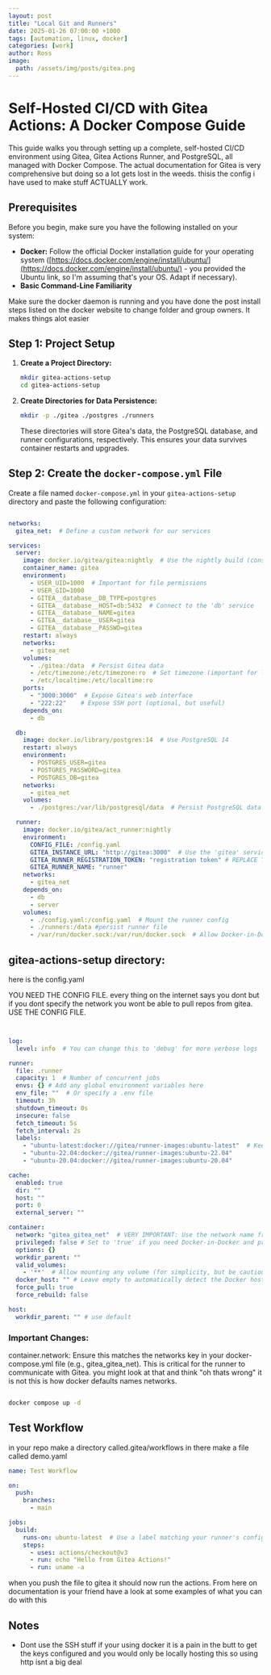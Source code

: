 ```yaml
---
layout: post
title: "Local Git and Runners"
date: 2025-01-26 07:00:00 +1000
tags: [automation, linux, docker]
categories: [work]
author: Ross
image: 
  path: /assets/img/posts/gitea.png
---
```

# Self-Hosted CI/CD with Gitea Actions: A Docker Compose Guide

This guide walks you through setting up a complete, self-hosted CI/CD environment using Gitea, Gitea Actions Runner, and PostgreSQL, all managed with Docker Compose.  The actual documentation for Gitea is very comprehensive but doing so a lot gets lost in the weeds. thisis the config i have used to make stuff ACTUALLY work.

## Prerequisites

Before you begin, make sure you have the following installed on your system:

*   **Docker:**  Follow the official Docker installation guide for your operating system ([https://docs.docker.com/engine/install/ubuntu/](https://docs.docker.com/engine/install/ubuntu/) - you provided the Ubuntu link, so I'm assuming that's your OS.  Adapt if necessary).
*    **Basic Command-Line Familiarity**

Make sure the docker daemon is running and you have done the post install steps listed on the docker website to change folder and group owners. It makes things alot easier

## Step 1: Project Setup

1.  **Create a Project Directory:**
    ```bash
    mkdir gitea-actions-setup
    cd gitea-actions-setup
    ```

2.  **Create Directories for Data Persistence:**
    ```bash
    mkdir -p ./gitea ./postgres ./runners
    ```
    These directories will store Gitea's data, the PostgreSQL database, and runner configurations, respectively.  This ensures your data survives container restarts and upgrades.

## Step 2: Create the `docker-compose.yml` File

Create a file named `docker-compose.yml` in your `gitea-actions-setup` directory and paste the following configuration:

```yaml

networks:
  gitea_net:  # Define a custom network for our services

services:
  server:
    image: docker.io/gitea/gitea:nightly  # Use the nightly build (consider 'latest' for production)
    container_name: gitea
    environment:
      - USER_UID=1000  # Important for file permissions
      - USER_GID=1000
      - GITEA__database__DB_TYPE=postgres
      - GITEA__database__HOST=db:5432  # Connect to the 'db' service
      - GITEA__database__NAME=gitea
      - GITEA__database__USER=gitea
      - GITEA__database__PASSWD=gitea
    restart: always
    networks:
      - gitea_net
    volumes:
      - ./gitea:/data  # Persist Gitea data
      - /etc/timezone:/etc/timezone:ro  # Set timezone (important for logs)
      - /etc/localtime:/etc/localtime:ro
    ports:
      - "3000:3000"  # Expose Gitea's web interface
      - "222:22"    # Expose SSH port (optional, but useful)
    depends_on:
      - db

  db:
    image: docker.io/library/postgres:14  # Use PostgreSQL 14
    restart: always
    environment:
      - POSTGRES_USER=gitea
      - POSTGRES_PASSWORD=gitea
      - POSTGRES_DB=gitea
    networks:
      - gitea_net
    volumes:
      - ./postgres:/var/lib/postgresql/data  # Persist PostgreSQL data

  runner:
    image: docker.io/gitea/act_runner:nightly
    environment:
      CONFIG_FILE: /config.yaml
      GITEA_INSTANCE_URL: "http://gitea:3000"  # Use the 'gitea' service name
      GITEA_RUNNER_REGISTRATION_TOKEN: "registration token" # REPLACE THIS!
      GITEA_RUNNER_NAME: "runner"
    networks:
      - gitea_net
    depends_on:
      - db
      - server
    volumes:
      - ./config.yaml:/config.yaml  # Mount the runner config
      - ./runners:/data #persist runner file
      - /var/run/docker.sock:/var/run/docker.sock  # Allow Docker-in-Docker

```
## gitea-actions-setup directory:

here is the config.yaml 

YOU NEED THE CONFIG FILE. every thing on the internet says you dont but if you dont specify the network you wont be able to pull repos from gitea. USE THE CONFIG FILE.

```YAML


log:
  level: info  # You can change this to 'debug' for more verbose logs

runner:
  file: .runner
  capacity: 1  # Number of concurrent jobs
  envs: {} # Add any global environment variables here
  env_file: ""  # Or specify a .env file
  timeout: 3h
  shutdown_timeout: 0s
  insecure: false
  fetch_timeout: 5s
  fetch_interval: 2s
  labels:
    - "ubuntu-latest:docker://gitea/runner-images:ubuntu-latest"  # Keep at least one label
    - "ubuntu-22.04:docker://gitea/runner-images:ubuntu-22.04"
    - "ubuntu-20.04:docker://gitea/runner-images:ubuntu-20.04"

cache:
  enabled: true
  dir: ""
  host: ""
  port: 0
  external_server: ""

container:
  network: "gitea_gitea_net"  # VERY IMPORTANT: Use the network name from docker-compose.yml
  privileged: false # Set to 'true' if you need Docker-in-Docker and privileged mode.
  options: {}
  workdir_parent: ""
  valid_volumes:
    - '**'  # Allow mounting any volume (for simplicity, but be cautious in production)
  docker_host: "" # Leave empty to automatically detect the Docker host
  force_pull: true
  force_rebuild: false

host:
  workdir_parent: "" # use default

```

### Important Changes:
container.network: Ensure this matches the networks key in your docker-compose.yml file (e.g., gitea_gitea_net). This is critical for the runner to communicate with Gitea.
you might look at that and think "oh thats wrong" it is not this is how docker defaults names networks.


```Bash

docker compose up -d
```


## Test Workflow
in your repo make a directory called.gitea/workflows
in there make a file called demo.yaml

```YAML
name: Test Workflow

on:
  push:
    branches:
      - main

jobs:
  build:
    runs-on: ubuntu-latest  # Use a label matching your runner's configuration
    steps:
      - uses: actions/checkout@v3
      - run: echo "Hello from Gitea Actions!"
      - run: uname -a
```

when you push the file to gitea it should now run the actions. From here on documentation is your friend have a look at some examples of what you can do with this

## Notes
- Dont use the SSH stuff if your using docker it is a pain in the butt to get the keys configured and you would only be locally hosting this so using http isnt a big deal


